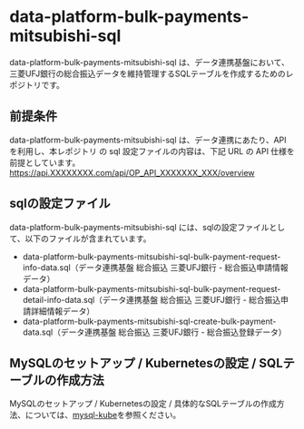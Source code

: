 # data-platform-bulk-payments-mitsubishi-sql 

data-platform-bulk-payments-mitsubishi-sql は、データ連携基盤において、三菱UFJ銀行の総合振込データを維持管理するSQLテーブルを作成するためのレポジトリです。  

## 前提条件  
data-platform-bulk-payments-mitsubishi-sql は、データ連携にあたり、API を利用し、本レポジトリ の sql 設定ファイルの内容は、下記 URL の API 仕様を前提としています。  
https://api.XXXXXXXX.com/api/OP_API_XXXXXXX_XXX/overview   

## sqlの設定ファイル

data-platform-bulk-payments-mitsubishi-sql には、sqlの設定ファイルとして、以下のファイルが含まれています。    

* data-platform-bulk-payments-mitsubishi-sql-bulk-payment-request-info-data.sql（データ連携基盤 総合振込 三菱UFJ銀行 - 総合振込申請情報データ）
* data-platform-bulk-payments-mitsubishi-sql-bulk-payment-request-detail-info-data.sql（データ連携基盤 総合振込 三菱UFJ銀行 - 総合振込申請詳細情報データ）
* data-platform-bulk-payments-mitsubishi-sql-create-bulk-payment-data.sql（データ連携基盤 総合振込 三菱UFJ銀行 - 総合振込登録データ）

## MySQLのセットアップ / Kubernetesの設定 / SQLテーブルの作成方法
MySQLのセットアップ / Kubernetesの設定 / 具体的なSQLテーブルの作成方法、については、[mysql-kube](https://github.com/latonaio/mysql-kube)を参照ください。  
